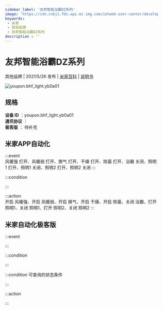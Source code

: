 ```yaml
---
sidebar_label: '友邦智能浴霸DZ系列'
image: 'https://cdn.cnbj1.fds.api.mi-img.com/iotweb-user-center/developer_1679047904992NgVo89G5.png?GalaxyAccessKeyId=AKVGLQWBOVIRQ3XLEW&Expires=9223372036854775807&Signature=4nCvtUbjZzMfeQa2p9tNXL+OrqA='
keywords: 
 - 米家
 - 其他品牌
 - 友邦智能浴霸DZ系列
description : ''
---
```

# 友邦智能浴霸DZ系列

其他品牌 | 2021/5/26 发布 | [米家百科](https://home.mi.com/webapp/content/baike/product/index.html?model=youpon.bhf_light.yb0a01) | [说明书](https://home.mi.com/views/introduction.html?model=youpon.bhf_light.yb0a01&region=cn)

![youpon.bhf_light.yb0a01](https://cdn.cnbj1.fds.api.mi-img.com/iotweb-user-center/developer_1679047904992NgVo89G5.png?GalaxyAccessKeyId=AKVGLQWBOVIRQ3XLEW&Expires=9223372036854775807&Signature=4nCvtUbjZzMfeQa2p9tNXL+OrqA=)

## 规格  
> 
**设备 ID** ：youpon.bhf_light.yb0a01  
**通讯协议** ：  
**极客版**  ： 待补充 


## 米家APP自动化  

:::event  
风暖强 打开、风暖弱 打开、换气 打开、干燥 打开、除菌 打开、浴霸 关闭、照明1 打开、照明1 关闭、照明2 打开、照明2 关闭
:::

:::condition  

:::

:::action   
开启 风暖强、开启 风暖弱、开启 换气、开启 干燥、开启 除菌、关闭 浴霸、打开 照明1、关闭 照明1、打开 照明2、关闭 照明2
:::

## 米家自动化极客版  

:::event  

:::

:::condition  

:::

:::condition 可查询的状态条件  

:::

:::action  

:::

        
